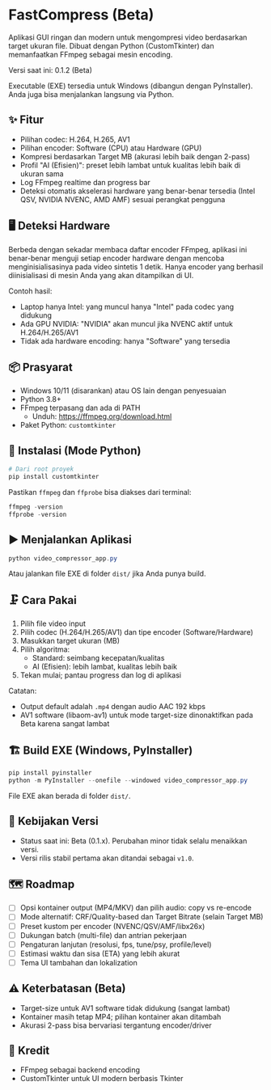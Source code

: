 # FastCompress (Beta)

Aplikasi GUI ringan dan modern untuk mengompresi video berdasarkan target ukuran file. Dibuat dengan Python (CustomTkinter) dan memanfaatkan FFmpeg sebagai mesin encoding.

Versi saat ini: 0.1.2 (Beta)

Executable (EXE) tersedia untuk Windows (dibangun dengan PyInstaller). Anda juga bisa menjalankan langsung via Python.

## ✨ Fitur

- Pilihan codec: H.264, H.265, AV1
- Pilihan encoder: Software (CPU) atau Hardware (GPU)
- Kompresi berdasarkan Target MB (akurasi lebih baik dengan 2-pass)
- Profil "AI (Efisien)": preset lebih lambat untuk kualitas lebih baik di ukuran sama
- Log FFmpeg realtime dan progress bar
- Deteksi otomatis akselerasi hardware yang benar-benar tersedia (Intel QSV, NVIDIA NVENC, AMD AMF) sesuai perangkat pengguna

## 🖥️ Deteksi Hardware

Berbeda dengan sekadar membaca daftar encoder FFmpeg, aplikasi ini benar-benar menguji setiap encoder hardware dengan mencoba menginisialisasinya pada video sintetis 1 detik. Hanya encoder yang berhasil diinisialisasi di mesin Anda yang akan ditampilkan di UI.

Contoh hasil:

- Laptop hanya Intel: yang muncul hanya "Intel" pada codec yang didukung
- Ada GPU NVIDIA: "NVIDIA" akan muncul jika NVENC aktif untuk H.264/H.265/AV1
- Tidak ada hardware encoding: hanya "Software" yang tersedia

## 📦 Prasyarat

- Windows 10/11 (disarankan) atau OS lain dengan penyesuaian
- Python 3.8+
- FFmpeg terpasang dan ada di PATH
  - Unduh: https://ffmpeg.org/download.html
- Paket Python: `customtkinter`

## 🔧 Instalasi (Mode Python)

```powershell
# Dari root proyek
pip install customtkinter
```

Pastikan `ffmpeg` dan `ffprobe` bisa diakses dari terminal:

```powershell
ffmpeg -version
ffprobe -version
```

## ▶️ Menjalankan Aplikasi

```powershell
python video_compressor_app.py
```

Atau jalankan file EXE di folder `dist/` jika Anda punya build.

## 🗜️ Cara Pakai

1. Pilih file video input
2. Pilih codec (H.264/H.265/AV1) dan tipe encoder (Software/Hardware)
3. Masukkan target ukuran (MB)
4. Pilih algoritma:
   - Standard: seimbang kecepatan/kualitas
   - AI (Efisien): lebih lambat, kualitas lebih baik
5. Tekan mulai; pantau progress dan log di aplikasi

Catatan:
- Output default adalah `.mp4` dengan audio AAC 192 kbps
- AV1 software (libaom-av1) untuk mode target-size dinonaktifkan pada Beta karena sangat lambat

## 🏗️ Build EXE (Windows, PyInstaller)

```powershell
pip install pyinstaller
python -m PyInstaller --onefile --windowed video_compressor_app.py
```

File EXE akan berada di folder `dist/`.

## 🧭 Kebijakan Versi

- Status saat ini: Beta (0.1.x). Perubahan minor tidak selalu menaikkan versi.
- Versi rilis stabil pertama akan ditandai sebagai `v1.0`.

## 🗺️ Roadmap

- [ ] Opsi kontainer output (MP4/MKV) dan pilih audio: copy vs re-encode
- [ ] Mode alternatif: CRF/Quality-based dan Target Bitrate (selain Target MB)
- [ ] Preset kustom per encoder (NVENC/QSV/AMF/libx26x)
- [ ] Dukungan batch (multi-file) dan antrian pekerjaan
- [ ] Pengaturan lanjutan (resolusi, fps, tune/psy, profile/level)
- [ ] Estimasi waktu dan sisa (ETA) yang lebih akurat
- [ ] Tema UI tambahan dan lokalization

## ⚠️ Keterbatasan (Beta)

- Target-size untuk AV1 software tidak didukung (sangat lambat)
- Kontainer masih tetap MP4; pilihan kontainer akan ditambah
- Akurasi 2-pass bisa bervariasi tergantung encoder/driver

## 🙌 Kredit

- FFmpeg sebagai backend encoding
- CustomTkinter untuk UI modern berbasis Tkinter
